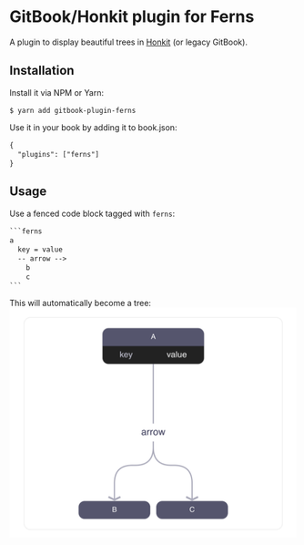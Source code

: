 # GitBook/Honkit plugin for Ferns

A plugin to display beautiful trees in [Honkit](https://github.com/honkit/honkit) (or legacy GitBook).

## Installation

Install it via NPM or Yarn:

```
$ yarn add gitbook-plugin-ferns
```

Use it in your book by adding it to book.json:

```
{
  "plugins": ["ferns"]
}
```

## Usage

Use a fenced code block tagged with `ferns`:

    ```ferns
    a
      key = value
      -- arrow -->
        b
        c
    ```

This will automatically become a tree:
![Screenshot](https://github.com/fwouts/gitbook-plugin-ferns/raw/master/screenshot.png)
